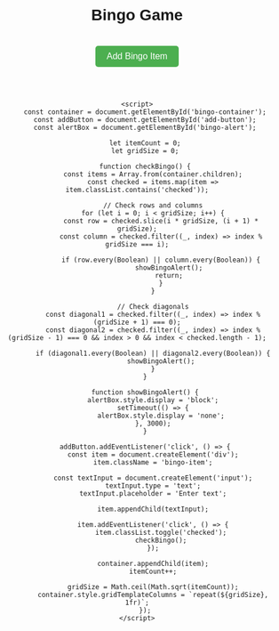 <html lang="en">
<head>
    <meta charset="UTF-8">
    <meta name="viewport" content="width=device-width, initial-scale=1.0">
    <title>Bingo Game</title>
    <style>
        body {
            font-family: Arial, sans-serif;
            text-align: center;
            margin: 20px;
        }
        .bingo-container {
            display: grid;
            gap: 10px;
            margin: 20px auto;
            max-width: 800px;
        }
        .bingo-item {
            border: 2px solid #ccc;
            border-radius: 10px;
            width: 100%;
            aspect-ratio: 1 / 1;
            display: flex;
            flex-direction: column;
            align-items: center;
            justify-content: center;
            background-color: #f9f9f9;
            cursor: pointer;
            transition: background-color 0.3s, box-shadow 0.3s;
        }
        .bingo-item.checked {
            background-color: #b2f7b2;
            box-shadow: 0 0 10px #4caf50;
        }
        .bingo-item input[type="text"] {
            margin: 5px 0;
            border: 1px solid #ccc;
            border-radius: 5px;
            padding: 5px;
            width: 90%;
            box-sizing: border-box;
        }
        #add-button {
            margin: 20px auto;
            padding: 10px 20px;
            border: none;
            border-radius: 5px;
            background-color: #4caf50;
            color: white;
            cursor: pointer;
            font-size: 16px;
            transition: background-color 0.3s;
        }
        #add-button:hover {
            background-color: #45a049;
        }
        #bingo-alert {
            display: none;
            position: fixed;
            top: 50%;
            left: 50%;
            transform: translate(-50%, -50%);
            background-color: rgba(0, 0, 0, 0.8);
            color: white;
            padding: 20px 40px;
            border-radius: 10px;
            font-size: 24px;
            z-index: 1000;
        }
    </style>
</head>
<body>
    <h1>Bingo Game</h1>
    <button id="add-button">Add Bingo Item</button>
    <div class="bingo-container" id="bingo-container">
        <!-- Bingo items will appear here -->
    </div>
    <div id="bingo-alert">BINGO!</div>

    <script>
        const container = document.getElementById('bingo-container');
        const addButton = document.getElementById('add-button');
        const alertBox = document.getElementById('bingo-alert');

        let itemCount = 0;
        let gridSize = 0;

        function checkBingo() {
            const items = Array.from(container.children);
            const checked = items.map(item => item.classList.contains('checked'));

            // Check rows and columns
            for (let i = 0; i < gridSize; i++) {
                const row = checked.slice(i * gridSize, (i + 1) * gridSize);
                const column = checked.filter((_, index) => index % gridSize === i);

                if (row.every(Boolean) || column.every(Boolean)) {
                    showBingoAlert();
                    return;
                }
            }

            // Check diagonals
            const diagonal1 = checked.filter((_, index) => index % (gridSize + 1) === 0);
            const diagonal2 = checked.filter((_, index) => index % (gridSize - 1) === 0 && index > 0 && index < checked.length - 1);

            if (diagonal1.every(Boolean) || diagonal2.every(Boolean)) {
                showBingoAlert();
            }
        }

        function showBingoAlert() {
            alertBox.style.display = 'block';
            setTimeout(() => {
                alertBox.style.display = 'none';
            }, 3000);
        }

        addButton.addEventListener('click', () => {
            const item = document.createElement('div');
            item.className = 'bingo-item';

            const textInput = document.createElement('input');
            textInput.type = 'text';
            textInput.placeholder = 'Enter text';

            item.appendChild(textInput);

            item.addEventListener('click', () => {
                item.classList.toggle('checked');
                checkBingo();
            });

            container.appendChild(item);
            itemCount++;

            gridSize = Math.ceil(Math.sqrt(itemCount));
            container.style.gridTemplateColumns = `repeat(${gridSize}, 1fr)`;
        });
    </script>
</body>
</html>
